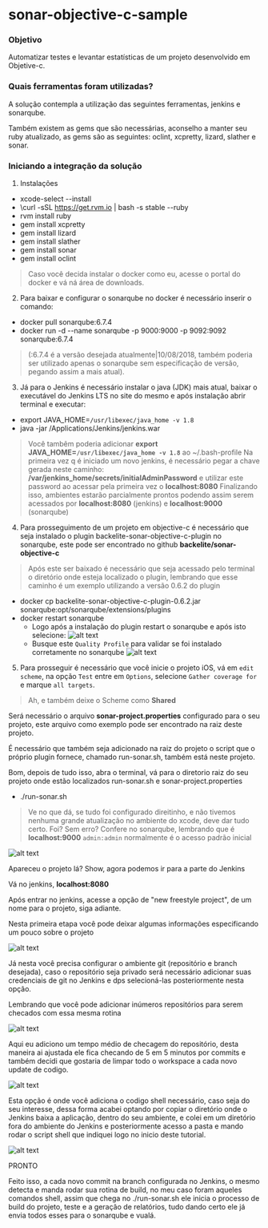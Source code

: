 # sonar-objective-c-sample

### Objetivo

Automatizar testes e levantar estatísticas de um projeto desenvolvido em Objetive-c.

### Quais ferramentas foram utilizadas?

A solução contempla a utilização das seguintes ferramentas, jenkins e sonarqube.

Também existem as gems que são necessárias, aconselho a manter seu ruby atualizado, as gems são as seguintes: oclint, xcpretty, lizard, slather e sonar.

### Iniciando a integração da solução

1. Instalações
* xcode-select --install
* \curl -sSL https://get.rvm.io | bash -s stable --ruby
* rvm install ruby
* gem install xcpretty
* gem install lizard
* gem install slather
* gem install sonar
* gem install oclint
> Caso você decida instalar o docker como eu, acesse o portal do docker e vá ná área de downloads.

2. Para baixar e configurar o sonarqube no docker é necessário inserir o comando:

* docker pull sonarqube:6.7.4 
* docker run -d --name sonarqube -p 9000:9000 -p 9092:9092 sonarqube:6.7.4
> (:6.7.4 é a versão desejada atualmente|10/08/2018, também poderia ser utilizado apenas o sonarqube sem especificação de versão, pegando assim a mais atual).

3. Já para o Jenkins é necessário instalar o java (JDK) mais atual, baixar o executável do Jenkins LTS no site do mesmo e após instalação abrir terminal e executar:

* export JAVA_HOME=``/usr/libexec/java_home -v 1.8`` 
* java -jar /Applications/Jenkins/jenkins.war
> Você tambêm poderia adicionar <b>export JAVA_HOME=``/usr/libexec/java_home -v 1.8``</b> ao ~/.bash-profile
> Na primeira vez q é iniciado um novo jenkins, é necessário pegar a chave gerada neste caminho: <b>/var/jenkins_home/secrets/initialAdminPassword</b> e utilizar este password ao acessar pela primeira vez o <b>localhost:8080</b>
> Finalizando isso, ambientes estarão parcialmente prontos podendo assim serem acessados por <b>localhost:8080</b> (jenkins) e <b>localhost:9000</b> (sonarqube)

4. Para prosseguimento de um projeto em objective-c é necessário que seja instalado o plugin backelite-sonar-objective-c-plugin no sonarqube, este pode ser encontrado no github <b>backelite/sonar-objective-c</b>

> Após este ser baixado é necessário que seja acessado pelo terminal o diretório onde esteja localizado o plugin, lembrando que esse caminho é um exemplo utilizando a versão 0.6.2 do plugin

* docker cp backelite-sonar-objective-c-plugin-0.6.2.jar sonarqube:opt/sonarqube/extensions/plugins
* docker restart sonarqube
  * Logo após a instalação do plugin restart o sonarqube e após isto selecione:
  ![alt text](https://i.imgur.com/r12j0my.png)
  * Busque este `Quality Profile` para validar se foi instalado corretamente no sonarqube
  ![alt text](https://i.imgur.com/CdJF2uC.png)

5. Para prosseguir é necessário que você inicie o projeto iOS, vá em `edit scheme`, na opção `Test` entre em `Options`, selecione `Gather coverage for` e marque `all targets`.

> Ah, e também deixe o Scheme como <b>Shared</b>

Será necessário o arquivo <b>sonar-project.properties</b> configurado para o seu projeto, este arquivo como exemplo pode ser encontrado na raiz deste projeto.

É necessário que também seja adicionado na raiz do projeto o script que o próprio plugin fornece, chamado run-sonar.sh, também está neste projeto.

Bom, depois de tudo isso, abra o terminal, vá para o diretorio raiz do seu projeto onde estão localizados run-sonar.sh e sonar-project.properties

* ./run-sonar.sh

> Ve no que dá, se tudo foi configurado direitinho, e não tivemos nenhuma grande atualização no ambiente do xcode, deve dar tudo certo.
> Foi? Sem erro?
> Confere no sonarqube, lembrando que é <b>localhost:9000</b>
> `admin:admin` normalmente é o acesso padrão inicial

![alt text](https://i.imgur.com/I2BAi9T.png)

Apareceu o projeto lá? Show, agora podemos ir para a parte do Jenkins

Vá no jenkins, <b>localhost:8080</b>

Após entrar no jenkins, acesse a opção de "new freestyle project", de um nome para o projeto, siga adiante.



Nesta primeira etapa você pode deixar algumas informações especificando um pouco sobre o projeto

![alt text](https://i.imgur.com/vJIhFwe.png)



Já nesta você precisa configurar o ambiente git (repositório e branch desejada), caso o repositório seja privado será necessário adicionar suas credenciais de git no Jenkins e dps selecioná-las posteriormente nesta opção.

Lembrando que você pode adicionar inúmeros repositórios para serem checados com essa mesma rotina

![alt text](https://i.imgur.com/uTQ3Gtn.png)



Aqui eu adiciono um tempo médio de checagem do repositório, desta maneira ai ajustada ele fica checando de 5 em 5 minutos por commits e também decidi que gostaria de limpar todo o workspace a cada novo update de codigo.

![alt text](https://i.imgur.com/Ocsb8yt.png)



Esta opção é onde você adiciona o codigo shell necessário, caso seja do seu interesse, dessa forma acabei optando por copiar o diretório onde o Jenkins baixa a aplicação, dentro do seu ambiente, e colei em um diretório fora do ambiente do Jenkins e posteriormente acesso a pasta e mando rodar o script shell que indiquei logo no inicio deste tutorial.

![alt text](https://i.imgur.com/yUknK9i.png)



PRONTO

Feito isso, a cada novo commit na branch configurada no Jenkins, o mesmo detecta e manda rodar sua rotina de build, no meu caso foram aqueles comandos shell, assim que chega no ./run-sonar.sh ele inicia o processo de build do projeto, teste e a geração de relatórios, tudo dando certo ele já envia todos esses para o sonarqube e vualá.
